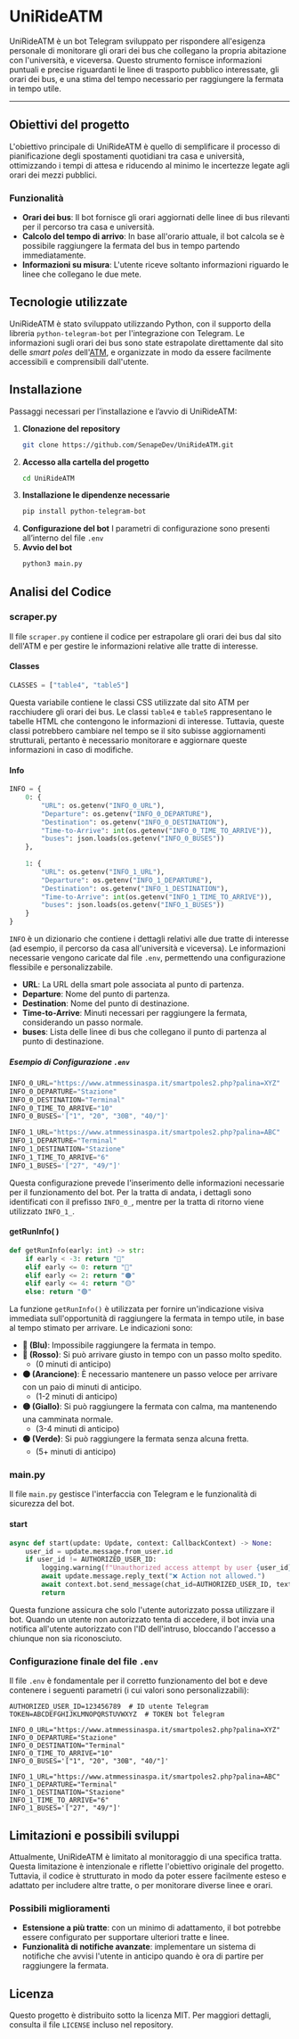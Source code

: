 # UniRideATM

UniRideATM è un bot Telegram sviluppato per rispondere all'esigenza personale di monitorare gli orari dei bus che collegano la propria abitazione con l'università, e viceversa. Questo strumento fornisce informazioni puntuali e precise riguardanti le linee di trasporto pubblico interessate, gli orari dei bus, e una stima del tempo necessario per raggiungere la fermata in tempo utile.

---
## Obiettivi del progetto
L'obiettivo principale di UniRideATM è quello di semplificare il processo di pianificazione degli spostamenti quotidiani tra casa e università, ottimizzando i tempi di attesa e riducendo al minimo le incertezze legate agli orari dei mezzi pubblici.

### Funzionalità
- **Orari dei bus**: Il bot fornisce gli orari aggiornati delle linee di bus rilevanti per il percorso tra casa e università.
- **Calcolo del tempo di arrivo**: In base all'orario attuale, il bot calcola se è possibile raggiungere la fermata del bus in tempo partendo immediatamente.
- **Informazioni su misura**: L'utente riceve soltanto informazioni riguardo le linee che collegano le due mete.

## Tecnologie utilizzate
UniRideATM è stato sviluppato utilizzando Python, con il supporto della libreria `python-telegram-bot` per l'integrazione con Telegram. Le informazioni sugli orari dei bus sono state estrapolate direttamente dal sito delle *smart poles* dell'[ATM](https://www.atmmessinaspa.it/smartpoles2.php), e organizzate in modo da essere facilmente accessibili e comprensibili dall'utente.
## Installazione
Passaggi necessari per l’installazione e l’avvio di UniRideATM:
1. **Clonazione del repository**
   ```bash
   git clone https://github.com/SenapeDev/UniRideATM.git
   ``` 
2. **Accesso alla cartella del progetto**
   ```bash
   cd UniRideATM
   ``` 
3. **Installazione le dipendenze necessarie**
   ```bash
   pip install python-telegram-bot
   ``` 
4. **Configurazione del bot**
   I parametri di configurazione sono presenti all’interno del file `.env`
5. **Avvio del bot**
   ```bash
   python3 main.py
   ```

## Analisi del Codice
### scraper.py
Il file `scraper.py` contiene il codice per estrapolare gli orari dei bus dal sito dell'ATM e per gestire le informazioni relative alle tratte di interesse.
#### Classes
```python
CLASSES = ["table4", "table5"]
```
Questa variabile contiene le classi CSS utilizzate dal sito ATM per racchiudere gli orari dei bus. Le classi `table4` e `table5` rappresentano le tabelle HTML che contengono le informazioni di interesse. Tuttavia, queste classi potrebbero cambiare nel tempo se il sito subisse aggiornamenti strutturali, pertanto è necessario monitorare e aggiornare queste informazioni in caso di modifiche.

#### Info
```python
INFO = {
    0: {
        "URL": os.getenv("INFO_0_URL"),
        "Departure": os.getenv("INFO_0_DEPARTURE"),
        "Destination": os.getenv("INFO_0_DESTINATION"),
        "Time-to-Arrive": int(os.getenv("INFO_0_TIME_TO_ARRIVE")),
        "buses": json.loads(os.getenv("INFO_0_BUSES"))
    },
    
    1: {
        "URL": os.getenv("INFO_1_URL"),
        "Departure": os.getenv("INFO_1_DEPARTURE"),
        "Destination": os.getenv("INFO_1_DESTINATION"),
        "Time-to-Arrive": int(os.getenv("INFO_1_TIME_TO_ARRIVE")),
        "buses": json.loads(os.getenv("INFO_1_BUSES"))
    }
}
```
`INFO` è un dizionario che contiene i dettagli relativi alle due tratte di interesse (ad esempio, il percorso da casa all'università e viceversa). Le informazioni necessarie vengono caricate dal file `.env`, permettendo una configurazione flessibile e personalizzabile.
- **URL**: La URL della smart pole associata al punto di partenza.
- **Departure**: Nome del punto di partenza.
- **Destination**: Nome del punto di destinazione.
- **Time-to-Arrive**: Minuti necessari per raggiungere la fermata, considerando un passo normale.
- **buses**: Lista delle linee di bus che collegano il punto di partenza al punto di destinazione.

##### Esempio di Configurazione `.env`
```python
INFO_0_URL="https://www.atmmessinaspa.it/smartpoles2.php?palina=XYZ"
INFO_0_DEPARTURE="Stazione"
INFO_0_DESTINATION="Terminal"
INFO_0_TIME_TO_ARRIVE="10"
INFO_0_BUSES='["1", "20", "30B", "40/"]'

INFO_1_URL="https://www.atmmessinaspa.it/smartpoles2.php?palina=ABC"
INFO_1_DEPARTURE="Terminal"
INFO_1_DESTINATION="Stazione"
INFO_1_TIME_TO_ARRIVE="6"
INFO_1_BUSES='["27", "49/"]'
```
Questa configurazione prevede l'inserimento delle informazioni necessarie per il funzionamento del bot. Per la tratta di andata, i dettagli sono identificati con il prefisso `INFO_0_`, mentre per la tratta di ritorno viene utilizzato `INFO_1_`.

#### getRunInfo( )
```python
def getRunInfo(early: int) -> str: 
	if early < -3: return "🔵" 
	elif early <= 0: return "🔴" 
	elif early <= 2: return "🟠" 
	elif early <= 4: return "🟡" 
	else: return "🟢"
```
La funzione `getRunInfo()` è utilizzata per fornire un'indicazione visiva immediata sull'opportunità di raggiungere la fermata in tempo utile, in base al tempo stimato per arrivare. Le indicazioni sono:
- **🔵 (Blu)**: Impossibile raggiungere la fermata in tempo.
- **🔴 (Rosso)**: Si può arrivare giusto in tempo con un passo molto spedito. 
	- (0 minuti di anticipo)
- **🟠 (Arancione)**: È necessario mantenere un passo veloce per arrivare con un paio di minuti di anticipo.
	- (1-2 minuti di anticipo)
- **🟡 (Giallo)**: Si può raggiungere la fermata con calma, ma mantenendo una camminata normale.
	- (3-4 minuti di anticipo)
- **🟢 (Verde)**: Si può raggiungere la fermata senza alcuna fretta.
	- (5+ minuti di anticipo)

### main.py
Il file `main.py` gestisce l'interfaccia con Telegram e le funzionalità di sicurezza del bot.
#### start
```python
async def start(update: Update, context: CallbackContext) -> None:
    user_id = update.message.from_user.id
    if user_id != AUTHORIZED_USER_ID:
        logging.warning(f"Unauthorized access attempt by user {user_id}.")
        await update.message.reply_text("❌ Action not allowed.")
        await context.bot.send_message(chat_id=AUTHORIZED_USER_ID, text=f"⚠️ Tentativo di accesso non autorizzato da un utente #{user_id}.")
        return 
```
Questa funzione assicura che solo l'utente autorizzato possa utilizzare il bot. Quando un utente non autorizzato tenta di accedere, il bot invia una notifica all'utente autorizzato con l'ID dell'intruso, bloccando l'accesso a chiunque non sia riconosciuto.

### Configurazione finale del file `.env`
Il file `.env` è fondamentale per il corretto funzionamento del bot e deve contenere i seguenti parametri (i cui valori sono personalizzabili):
```env
AUTHORIZED_USER_ID=123456789  # ID utente Telegram
TOKEN=ABCDEFGHIJKLMNOPQRSTUVWXYZ  # TOKEN bot Telegram

INFO_0_URL="https://www.atmmessinaspa.it/smartpoles2.php?palina=XYZ"
INFO_0_DEPARTURE="Stazione"
INFO_0_DESTINATION="Terminal"
INFO_0_TIME_TO_ARRIVE="10"
INFO_0_BUSES='["1", "20", "30B", "40/"]'

INFO_1_URL="https://www.atmmessinaspa.it/smartpoles2.php?palina=ABC"
INFO_1_DEPARTURE="Terminal"
INFO_1_DESTINATION="Stazione"
INFO_1_TIME_TO_ARRIVE="6"
INFO_1_BUSES='["27", "49/"]'
```

## Limitazioni e possibili sviluppi
Attualmente, UniRideATM è limitato al monitoraggio di una specifica tratta. Questa limitazione è intenzionale e riflette l'obiettivo originale del progetto. Tuttavia, il codice è strutturato in modo da poter essere facilmente esteso e adattato per includere altre tratte, o per monitorare diverse linee e orari.
### Possibili miglioramenti
- **Estensione a più tratte**: con un minimo di adattamento, il bot potrebbe essere configurato per supportare ulteriori tratte e linee.
- **Funzionalità di notifiche avanzate**: implementare un sistema di notifiche che avvisi l'utente in anticipo quando è ora di partire per raggiungere la fermata.

## Licenza
Questo progetto è distribuito sotto la licenza MIT. Per maggiori dettagli, consulta il file `LICENSE` incluso nel repository.

